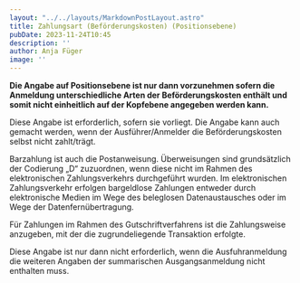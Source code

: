 ```yaml
---
layout: "../../layouts/MarkdownPostLayout.astro"
title: Zahlungsart (Beförderungskosten) (Positionsebene) 
pubDate: 2023-11-24T10:45
description: ''
author: Anja Füger
image: ''
---
```


**Die Angabe auf Positionsebene ist nur dann vorzunehmen sofern die Anmeldung unterschiedliche Arten der Beförderungskosten enthält und somit nicht einheitlich auf der Kopfebene angegeben werden kann.**

Diese Angabe ist erforderlich, sofern sie vorliegt. Die Angabe kann auch gemacht werden, wenn der Ausführer/Anmelder die Beförderungskosten selbst nicht zahlt/trägt.

Barzahlung ist auch die Postanweisung. Überweisungen sind grundsätzlich der Codierung „D“ zuzuordnen, wenn diese nicht im Rahmen des elektronischen Zahlungsverkehrs durchgeführt wurden. Im elektronischen Zahlungsverkehr erfolgen bargeldlose Zahlungen entweder durch elektronische Medien im Wege des beleglosen Datenaustausches oder im Wege der Datenfernübertragung.

Für Zahlungen im Rahmen des Gutschriftverfahrens ist die Zahlungsweise anzugeben, mit der die zugrundeliegende Transaktion erfolgte.

Diese Angabe ist nur dann nicht erforderlich, wenn die Ausfuhranmeldung die weiteren Angaben der summarischen Ausgangsanmeldung nicht enthalten muss.